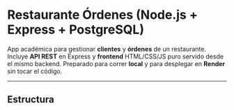 # Restaurante Órdenes (Node.js + Express + PostgreSQL)

App académica para gestionar **clientes** y **órdenes** de un restaurante.
Incluye **API REST** en Express y **frontend** HTML/CSS/JS puro servido desde el mismo backend.
Preparado para correr **local** y para desplegar en **Render** sin tocar el código.

---

## Estructura

